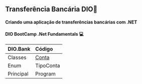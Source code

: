 ##  Transferência Bancária DIO:bank:

####  Criando uma aplicação de transferências bancárias com .NET

####  DIO BootCamp .Net Fundamentals :computer:



| DIO.Bank  | Código                                                       |
| --------- | :----------------------------------------------------------- |
| Classes   | [Conta]("https://github.com/pvsantos87/DIO-Transferencia-Bancaria") |
| Enum      | TipoConta                                                    |
| Principal | Program                                                      |















